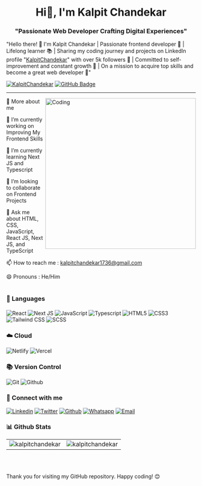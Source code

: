 <h1 align="center">Hi👋,  I'm Kalpit Chandekar</h1>

###

<h3 align="center">"Passionate Web Developer Crafting Digital Experiences"</h3>

"Hello there! 👋  I'm Kalpit Chandekar | Passionate frontend developer 🚀 | Lifelong learner 📚 | Sharing my coding journey and projects on LinkedIn profile "[KalpitChandekar](https://www.linkedin.com/in/kalpit-chandekar-50a487255/)" with over 5k followers 💼 | Committed to self-improvement and constant growth 🌱 | On a mission to acquire top skills and become a great web developer 🎯"

<p>
<a href="#"> <img src="https://komarev.com/ghpvc/?username=KalpitChandekar" alt="KalpitChandekar" /></a>
<a href="https://github.com/KalpitChandekar?tab=followers"><img src="https://img.shields.io/github/followers/KalpitChandekar?label=Followers&style=social" alt="GitHub Badge"></a>
</p>

<hr/>

<img align="right" alt="Coding" width="400"  src="https://media.tenor.com/rePDfDWO3XoAAAAd/hacking.gif" >

🚀 More about me

🔭 I’m currently working on Improving My Frontend Skills 

🌱 I’m currently learning Next JS and Typescript

👯 I’m looking to collaborate on Frontend Projects

💬 Ask me about HTML, CSS, JavaScript, React JS, Next JS, and TypeScript

📫 How to reach me : kalpitchandekar1736@gmail.com

😄 Pronouns : He/Him
#

<h3 align="left" style="margin-bottom: 20px;" > 🧰 Languages</h3>

 ![React](https://img.shields.io/badge/react-%2320232a.svg?style=for-the-badge&logo=react&logoColor=%2361DAFB)
![Next JS](https://img.shields.io/badge/Next-black?style=for-the-badge&logo=next.js&logoColor=white)
![JavaScript](https://img.shields.io/badge/javascript-%23323330.svg?style=for-the-badge&logo=javascript&logoColor=%23F7DF1E)
![Typescript](https://img.shields.io/badge/typescript-%2320232a.svg?style=for-the-badge&logo=typescript&logoColor=%#3178C6)
![HTML5](https://img.shields.io/badge/html5-%23E34F26.svg?style=for-the-badge&logo=html5&logoColor=white)
![CSS3](https://img.shields.io/badge/css3-%231572B6.svg?style=for-the-badge&logo=css3&logoColor=white)
![Tailwind CSS](https://img.shields.io/badge/tailwind%20css-%2335495e.svg?style=for-the-badge&logo=tailwindcss&logoColor=%234FC08D)
![SCSS](https://img.shields.io/badge/SCSS-%23323330.svg?style=for-the-badge&logo=SASS&logoColor=%CC6699)
<br/>

### ☁️ Cloud
![Netlify](https://img.shields.io/badge/netlify-%23CC0000.svg?style=for-the-badge&logo=netlify&logoColor=white)
![Vercel](https://img.shields.io/badge/vercel-%23000000.svg?style=for-the-badge&logo=vercel&logoColor=white)
<br/>

### 📚 Version Control

![Git](https://img.shields.io/badge/GIT-E44C30?style=for-the-badge&logo=git&logoColor=white)
![Github](https://img.shields.io/badge/github-black.svg?style=for-the-badge&logo=github&logoColor=white)
<br/>

### 🔗 Connect with me

[![Linkedin](https://img.shields.io/badge/linked%20in-blue.svg?style=for-the-badge&logo=linkedin&logoColor=white)](https://www.linkedin.com/in/kalpit-chandekar-50a487255/)
[![Twitter](https://img.shields.io/badge/Twitter-1DA1F2?style=for-the-badge&logo=twitter&logoColor=white)](https://twitter.com/kalpitchandekar)
[![Github](https://img.shields.io/badge/github-black.svg?style=for-the-badge&logo=github&logoColor=white)](https://github.com/KalpitChandekar)
[![Whatsapp](https://img.shields.io/badge/whatsapp-%2300FF00.svg?style=for-the-badge&logo=whatsapp&logoColor=white)](https://api.whatsapp.com/send/?phone=7057223745&text=I+read+your+portfolio.+I%27m+&type=phone_number&app_absent=0)
[![Email](https://img.shields.io/badge/email-red.svg?style=for-the-badge&logo=gmail&logoColor=white)](mailto:kalpitchandekar1736@gmail.com)
<br/>

### 📊 Github Stats

<table>
  <tr>
    <td><img src="https://github-readme-stats.vercel.app/api?username=kalpitchandekar&show_icons=true&locale=en&theme=highcontrast&hide_border=true" alt="kalpitchandekar" /></td>
    <td><img src="https://github-readme-stats.vercel.app/api/top-langs?username=kalpitchandekar&show_icons=true&locale=en&layout=compact&theme=highcontrast&hide_border=true" alt="kalpitchandekar" /></td
  </tr>
</table>
<br/>

 ##

Thank you for visiting my GitHub repository.  Happy coding! 😊 

